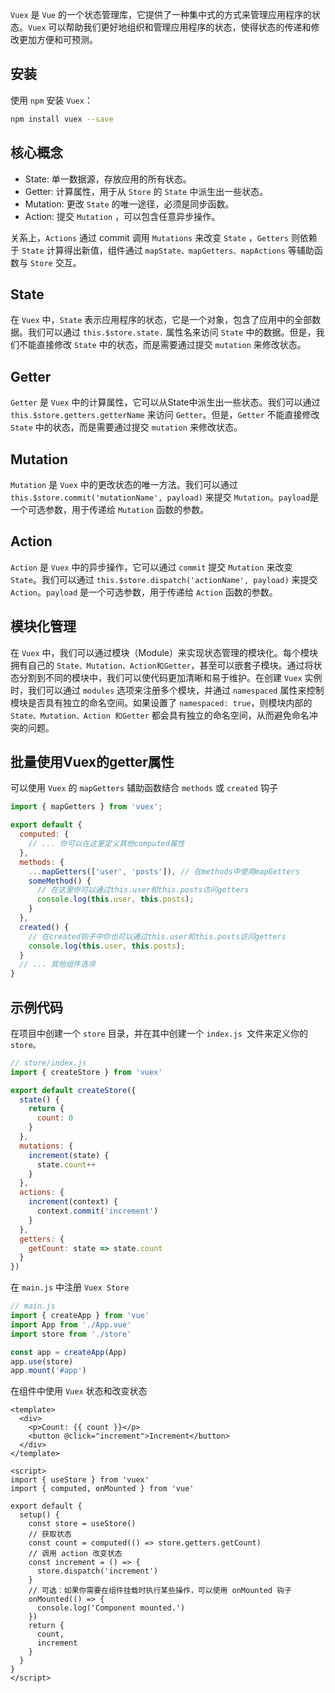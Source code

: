 `Vuex` 是 `Vue` 的一个状态管理库，它提供了一种集中式的方式来管理应用程序的状态。`Vuex` 可以帮助我们更好地组织和管理应用程序的状态，使得状态的传递和修改更加方便和可预测。

## 安装
使用 `npm` 安装 `Vuex`：
```bash
npm install vuex --save
```

## 核心概念
* State: 单一数据源，存放应用的所有状态。
* Getter: 计算属性，用于从 `Store` 的 `State` 中派生出一些状态。
* Mutation: 更改 `State` 的唯一途径，必须是同步函数。
* Action: 提交 `Mutation` ，可以包含任意异步操作。 

关系上，`Actions` 通过 commit 调用 `Mutations` 来改变 `State` ，`Getters` 则依赖于 `State` 计算得出新值，组件通过 `mapState、mapGetters、mapActions` 等辅助函数与 `Store` 交互。

## State

在 `Vuex` 中，`State` 表示应用程序的状态，它是一个对象，包含了应用中的全部数据。我们可以通过 `this.$store.state.` 属性名来访问 `State` 中的数据。但是，我们不能直接修改 `State` 中的状态，而是需要通过提交 `mutation` 来修改状态。

## Getter
`Getter` 是 `Vuex` 中的计算属性，它可以从State中派生出一些状态。我们可以通过 `this.$store.getters.getterName` 来访问 `Getter`。但是，`Getter` 不能直接修改 `State` 中的状态，而是需要通过提交 `mutation` 来修改状态。

## Mutation
`Mutation` 是 `Vuex` 中的更改状态的唯一方法。我们可以通过 `this.$store.commit('mutationName', payload)` 来提交 `Mutation`。`payload`是一个可选参数，用于传递给 `Mutation` 函数的参数。

## Action
`Action` 是 `Vuex` 中的异步操作，它可以通过 `commit` 提交 `Mutation` 来改变 `State`。我们可以通过 `this.$store.dispatch('actionName', payload)` 来提交 `Action`。`payload` 是一个可选参数，用于传递给 `Action` 函数的参数。

## 模块化管理

在 `Vuex` 中，我们可以通过模块（Module）来实现状态管理的模块化。每个模块拥有自己的 `State、Mutation、Action和Getter`，甚至可以嵌套子模块。通过将状态分割到不同的模块中，我们可以使代码更加清晰和易于维护。在创建 `Vuex` 实例时，我们可以通过 `modules` 选项来注册多个模块，并通过 `namespaced` 属性来控制模块是否具有独立的命名空间。如果设置了 `namespaced: true`，则模块内部的 `State、Mutation、Action 和Getter` 都会具有独立的命名空间，从而避免命名冲突的问题。

## 批量使用Vuex的getter属性
可以使用 `Vuex` 的 `mapGetters` 辅助函数结合 `methods` 或 `created` 钩子
```js
import { mapGetters } from 'vuex';

export default {
  computed: {
    // ... 你可以在这里定义其他computed属性
  },
  methods: {
    ...mapGetters(['user', 'posts']), // 在methods中使用mapGetters
    someMethod() {
      // 在这里你可以通过this.user和this.posts访问getters
      console.log(this.user, this.posts);
    }
  },
  created() {
    // 在created钩子中你也可以通过this.user和this.posts访问getters
    console.log(this.user, this.posts);
  }
  // ... 其他组件选项
}
```

## 示例代码
在项目中创建一个 `store` 目录，并在其中创建一个 `index.js `文件来定义你的 `store。`
```js
// store/index.js
import { createStore } from 'vuex'

export default createStore({
  state() {
    return {
      count: 0
    }
  },
  mutations: {
    increment(state) {
      state.count++
    }
  },
  actions: {
    increment(context) {
      context.commit('increment')
    }
  },
  getters: {
    getCount: state => state.count
  }
})
```
在 `main.js` 中注册 `Vuex Store`
```js
// main.js
import { createApp } from 'vue'
import App from './App.vue'
import store from './store'

const app = createApp(App)
app.use(store)
app.mount('#app')
```
在组件中使用 `Vuex` 状态和改变状态
```vue
<template>
  <div>
    <p>Count: {{ count }}</p>
    <button @click="increment">Increment</button>
  </div>
</template>

<script>
import { useStore } from 'vuex'
import { computed, onMounted } from 'vue'

export default {
  setup() {
    const store = useStore()
    // 获取状态
    const count = computed(() => store.getters.getCount)
    // 调用 action 改变状态
    const increment = () => {
      store.dispatch('increment')
    }
    // 可选：如果你需要在组件挂载时执行某些操作，可以使用 onMounted 钩子
    onMounted(() => {
      console.log('Component mounted.')
    })
    return {
      count,
      increment
    }
  }
}
</script>
```